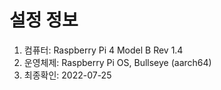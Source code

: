 # 설정 정보
1. 컴퓨터: Raspberry Pi 4 Model B Rev 1.4
2. 운영체제: Raspberry Pi OS, Bullseye (aarch64)
3. 최종확인: 2022-07-25
